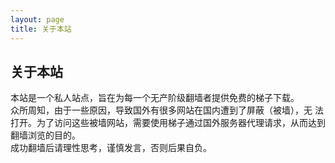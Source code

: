 ```yaml
---
layout: page
title: 关于本站
---
```

## 关于本站
本站是一个私人站点，旨在为每一个无产阶级翻墙者提供免费的梯子下载。  
众所周知，由于一些原因，导致国外有很多网站在国内遭到了屏蔽（被墙），无 法打开。为了访问这些被墙网站，需要使用梯子通过国外服务器代理请求，从而达到翻墙浏览的目的。  
成功翻墙后请理性思考，谨慎发言，否则后果自负。
